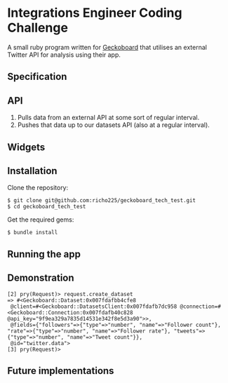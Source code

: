 Integrations Engineer Coding Challenge
======================================

A small ruby program written for [Geckoboard](https://www.geckoboard.com/) that utilises an external Twitter API for analysis using their app.

Specification
-------------

API
----
1. Pulls data from an external API at some sort of regular interval.
2. Pushes that data up to our datasets API (also at a regular interval).

Widgets
-------

Installation
------------
Clone the repository:
```
$ git clone git@github.com:richo225/geckoboard_tech_test.git
$ cd geckoboard_tech_test
```
Get the required gems:
```
$ bundle install
```

Running the app
---------------

Demonstration
-------------
```
[2] pry(Request)> request.create_dataset
=> #<Geckoboard::Dataset:0x007fdafbb4cfe8
 @client=#<Geckoboard::DatasetsClient:0x007fdafb7dc958 @connection=#<Geckoboard::Connection:0x007fdafb40c828 @api_key="9f9ea329a7835d14531e342f8e5d3a90">>,
 @fields={"followers"=>{"type"=>"number", "name"=>"Follower count"}, "rate"=>{"type"=>"number", "name"=>"Follower rate"}, "tweets"=>{"type"=>"number", "name"=>"Tweet count"}},
 @id="twitter.data">
[3] pry(Request)>
```
Future implementations
----------------------
